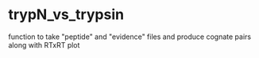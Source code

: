 # trypN_vs_trypsin

function to take "peptide" and "evidence" files and produce cognate pairs along with RTxRT plot
